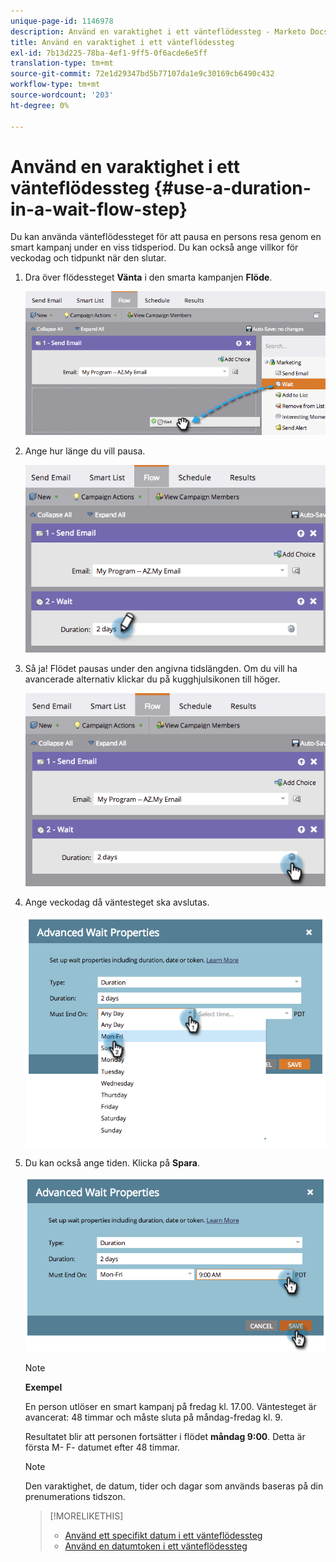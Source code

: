 ```yaml
---
unique-page-id: 1146978
description: Använd en varaktighet i ett vänteflödessteg - Marketo Docs - produktdokumentation
title: Använd en varaktighet i ett vänteflödessteg
exl-id: 7b13d225-78ba-4ef1-9ff5-0f6acde6e5ff
translation-type: tm+mt
source-git-commit: 72e1d29347bd5b77107da1e9c30169cb6490c432
workflow-type: tm+mt
source-wordcount: '203'
ht-degree: 0%

---
```


# Använd en varaktighet i ett vänteflödessteg {#use-a-duration-in-a-wait-flow-step}

Du kan använda vänteflödessteget för att pausa en persons resa genom en smart kampanj under en viss tidsperiod. Du kan också ange villkor för veckodag och tidpunkt när den slutar.

1. Dra över flödessteget **Vänta** i den smarta kampanjen **Flöde**.

   ![](assets/image2014-9-22-11-3a53-3a57.png)

1. Ange hur länge du vill pausa.

   ![](assets/image2014-9-22-11-3a54-3a0.png)

1. Så ja! Flödet pausas under den angivna tidslängden. Om du vill ha avancerade alternativ klickar du på kugghjulsikonen till höger.

   ![](assets/image2014-9-22-11-3a54-3a7.png)

1. Ange veckodag då väntesteget ska avslutas.

   ![](assets/image2014-9-22-11-3a54-3a10.png)

1. Du kan också ange tiden. Klicka på **Spara**.

   ![](assets/image2014-9-22-11-3a54-3a35.png)

   >[!NOTE]
   >
   >**Exempel**
   >
   >En person utlöser en smart kampanj på fredag kl. 17.00. Väntesteget är avancerat: 48 timmar och måste sluta på måndag-fredag kl. 9.
   >
   >Resultatet blir att personen fortsätter i flödet **måndag 9:00**. Detta är första M- F- datumet efter 48 timmar.

   >[!NOTE]
   >
   >Den varaktighet, de datum, tider och dagar som används baseras på din prenumerations tidszon.

   >[!MORELIKETHIS]
   >
   >* [Använd ett specifikt datum i ett vänteflödessteg](/help/marketo/product-docs/core-marketo-concepts/smart-campaigns/flow-actions/wait/use-a-specific-date-in-a-wait-flow-step.md)
   >* [Använd en datumtoken i ett vänteflödessteg](/help/marketo/product-docs/core-marketo-concepts/smart-campaigns/flow-actions/wait/use-a-date-token-in-a-wait-flow-step.md)

